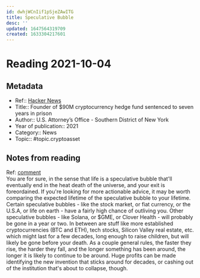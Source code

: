 ```yaml
---
id: dwhjWCnIif1pSjeZAwITG
title: Speculative Bubble
desc: ''
updated: 1647564319709
created: 1633304217601
---
```

# Reading 2021-10-04

## Metadata

- Ref:: [Hacker News](https://news.ycombinator.com/item?id=28544167)
- Title:: Founder of $90M cryptocurrency hedge fund sentenced to seven years in prison
- Author:: U.S. Attorney’s Office - Southern District of New York
- Year of publication:: 2021
- Category:: News
- Topic:: #topic.cryptoasset

## Notes from reading

Ref: [comment](https://news.ycombinator.com/item?id=28546075)  
You are for sure, in the sense that life is a speculative bubble that'll eventually end in the heat death of the universe, and your exit is foreordained.
If you're looking for more actionable advice, it may be worth comparing the expected lifetime of the speculative bubble to your lifetime. Certain speculative bubbles - like the stock market, or fiat currency, or the U.S.A, or life on earth - have a fairly high chance of outliving you. Other speculative bubbles - like Solana, or $GME, or Clover Health - will probably be gone in a year or two. In between are stuff like more established cryptocurrencies (BTC and ETH), tech stocks, Silicon Valley real estate, etc. which might last for a few decades, long enough to raise children, but will likely be gone before your death.
As a couple general rules, the faster they rise, the harder they fall, and the longer something has been around, the longer it is likely to continue to be around. Huge profits can be made identifying the new invention that sticks around for decades, or cashing out of the institution that's about to collapse, though.
